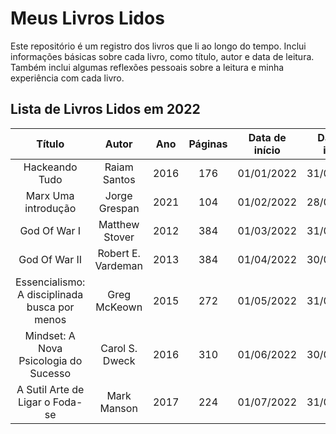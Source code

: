 # Meus Livros Lidos
Este repositório é um registro dos livros que li ao longo do tempo. Inclui informações básicas sobre cada livro, como título, autor e data de leitura. Também inclui algumas reflexões pessoais sobre a leitura e minha experiência com cada livro.
## Lista de Livros Lidos em 2022
| Título | Autor | Ano | Páginas | Data de início | Data de início |
| :---: | :---: | :---: | :---: | :---: | :---: |
| Hackeando Tudo | Raiam Santos | 2016 | 176 | 01/01/2022 | 31/01/2022 |
| Marx Uma introdução | Jorge Grespan | 2021 | 104 | 01/02/2022 | 28/02/2022 |
| God Of War I | Matthew Stover | 2012 | 384 | 01/03/2022 | 31/03/2022 |
| God Of War II | Robert E. Vardeman | 2013 | 384 | 01/04/2022 | 30/04/2022 |
| Essencialismo: A disciplinada busca por menos | Greg McKeown | 2015 | 272 | 01/05/2022 | 31/05/2022 |
| Mindset: A Nova Psicologia do Sucesso | Carol S. Dweck | 2016 | 310 | 01/06/2022 | 30/06/2022 |
| A Sutil Arte de Ligar o Foda-se | Mark Manson | 2017 | 224 | 01/07/2022 | 31/07/2022 |
